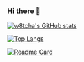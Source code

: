 ### Hi there 👋

[![w8tcha's GitHub stats](https://github-readme-stats.vercel.app/api?username=w8tcha&theme=dark&show_icons=true)](https://github.com/anuraghazra/github-readme-stats)

[![Top Langs](https://github-readme-stats.vercel.app/api/top-langs/?username=w8tcha&theme=dark&show_icons=true)](https://github.com/anuraghazra/github-readme-stats)

[![Readme Card](https://github-readme-stats.vercel.app/api/pin/?username=yafnet&repo=yafnet&theme=dark&show_icons=true)](https://github.com/anuraghazra/github-readme-stats)
